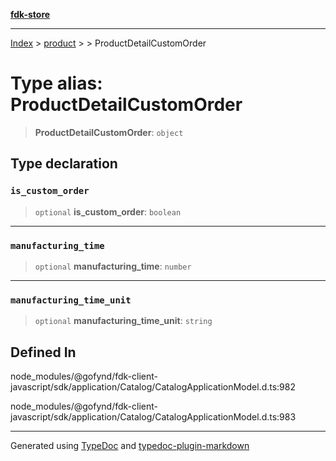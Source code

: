 [**fdk-store**](../../../README.md)
***

[Index](../../../API.md) > [product](../../README.md) > [<internal>](../README.md) > ProductDetailCustomOrder

# Type alias: ProductDetailCustomOrder

> **ProductDetailCustomOrder**: `object`

## Type declaration

### `is_custom_order`

> `optional` **is\_custom\_order**: `boolean`

***

### `manufacturing_time`

> `optional` **manufacturing\_time**: `number`

***

### `manufacturing_time_unit`

> `optional` **manufacturing\_time\_unit**: `string`

## Defined In

node\_modules/@gofynd/fdk-client-javascript/sdk/application/Catalog/CatalogApplicationModel.d.ts:982

node\_modules/@gofynd/fdk-client-javascript/sdk/application/Catalog/CatalogApplicationModel.d.ts:983

***
Generated using [TypeDoc](https://typedoc.org/) and [typedoc-plugin-markdown](https://www.npmjs.com/package/typedoc-plugin-markdown)
